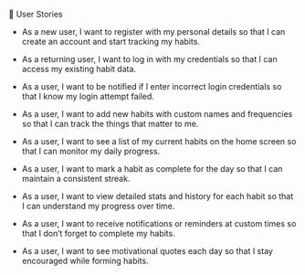  📖 User Stories

- As a new user, I want to register with my personal details so that I can create an account and start tracking my habits.

- As a returning user, I want to log in with my credentials so that I can access my existing habit data.

- As a user, I want to be notified if I enter incorrect login credentials so that I know my login attempt failed.

- As a user, I want to add new habits with custom names and frequencies so that I can track the things that matter to me.

- As a user, I want to see a list of my current habits on the home screen so that I can monitor my daily progress.

- As a user, I want to mark a habit as complete for the day so that I can maintain a consistent streak.

- As a user, I want to view detailed stats and history for each habit so that I can understand my progress over time.

- As a user, I want to receive notifications or reminders at custom times so that I don’t forget to complete my habits.

- As a user, I want to see motivational quotes each day so that I stay encouraged while forming habits.
